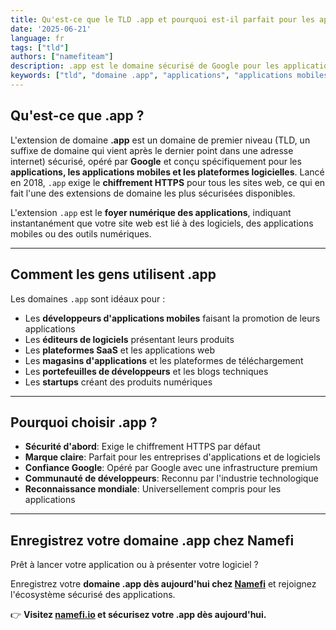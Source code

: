```yaml
---
title: Qu'est-ce que le TLD .app et pourquoi est-il parfait pour les applications mobiles ?
date: '2025-06-21'
language: fr
tags: ["tld"]
authors: ["namefiteam"]
description: .app est le domaine sécurisé de Google pour les applications et les applications mobiles. Découvrez pourquoi c'est le premier choix pour les développeurs d'applications et les éditeurs de logiciels.
keywords: ["tld", "domaine .app", "applications", "applications mobiles", "éditeurs de logiciels", "développeurs d'applications", "HTTPS", "Google"]
---
```


## **Qu'est-ce que .app ?**

L'extension de domaine **.app** est un domaine de premier niveau (TLD, un suffixe de domaine qui vient après le dernier point dans une adresse internet) sécurisé, opéré par **Google** et conçu spécifiquement pour les **applications, les applications mobiles et les plateformes logicielles**. Lancé en 2018, `.app` exige le **chiffrement HTTPS** pour tous les sites web, ce qui en fait l'une des extensions de domaine les plus sécurisées disponibles.

L'extension `.app` est le **foyer numérique des applications**, indiquant instantanément que votre site web est lié à des logiciels, des applications mobiles ou des outils numériques.

---

## **Comment les gens utilisent .app**

Les domaines `.app` sont idéaux pour :

*   Les **développeurs d'applications mobiles** faisant la promotion de leurs applications
*   Les **éditeurs de logiciels** présentant leurs produits
*   Les **plateformes SaaS** et les applications web
*   Les **magasins d'applications** et les plateformes de téléchargement
*   Les **portefeuilles de développeurs** et les blogs techniques
*   Les **startups** créant des produits numériques

---

## **Pourquoi choisir .app ?**

*   **Sécurité d'abord**: Exige le chiffrement HTTPS par défaut
*   **Marque claire**: Parfait pour les entreprises d'applications et de logiciels
*   **Confiance Google**: Opéré par Google avec une infrastructure premium
*   **Communauté de développeurs**: Reconnu par l'industrie technologique
*   **Reconnaissance mondiale**: Universellement compris pour les applications

---

## **Enregistrez votre domaine .app chez Namefi**

Prêt à lancer votre application ou à présenter votre logiciel ?

Enregistrez votre **domaine .app dès aujourd'hui chez [Namefi](https://namefi.io)** et rejoignez l'écosystème sécurisé des applications.

👉 **Visitez [namefi.io](https://namefi.io) et sécurisez votre .app dès aujourd'hui.**